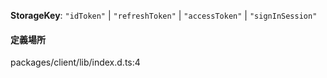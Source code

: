 **StorageKey**: `"idToken"` \| `"refreshToken"` \| `"accessToken"` \| `"signInSession"`

#### 定義場所

packages/client/lib/index.d.ts:4